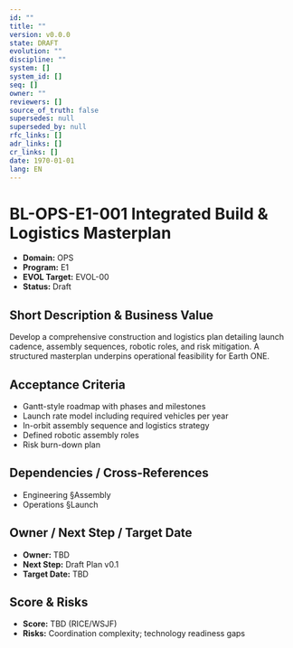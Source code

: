```yaml
---
id: ""
title: ""
version: v0.0.0
state: DRAFT
evolution: ""
discipline: ""
system: []
system_id: []
seq: []
owner: ""
reviewers: []
source_of_truth: false
supersedes: null
superseded_by: null
rfc_links: []
adr_links: []
cr_links: []
date: 1970-01-01
lang: EN
---
```


# BL-OPS-E1-001 Integrated Build & Logistics Masterplan

- **Domain:** OPS
- **Program:** E1
- **EVOL Target:** EVOL-00
- **Status:** Draft

## Short Description & Business Value
Develop a comprehensive construction and logistics plan detailing launch cadence, assembly sequences, robotic roles, and risk mitigation. A structured masterplan underpins operational feasibility for Earth ONE.

## Acceptance Criteria
- Gantt-style roadmap with phases and milestones
- Launch rate model including required vehicles per year
- In-orbit assembly sequence and logistics strategy
- Defined robotic assembly roles
- Risk burn-down plan

## Dependencies / Cross-References
- Engineering §Assembly
- Operations §Launch

## Owner / Next Step / Target Date
- **Owner:** TBD
- **Next Step:** Draft Plan v0.1
- **Target Date:** TBD

## Score & Risks
- **Score:** TBD (RICE/WSJF)
- **Risks:** Coordination complexity; technology readiness gaps
